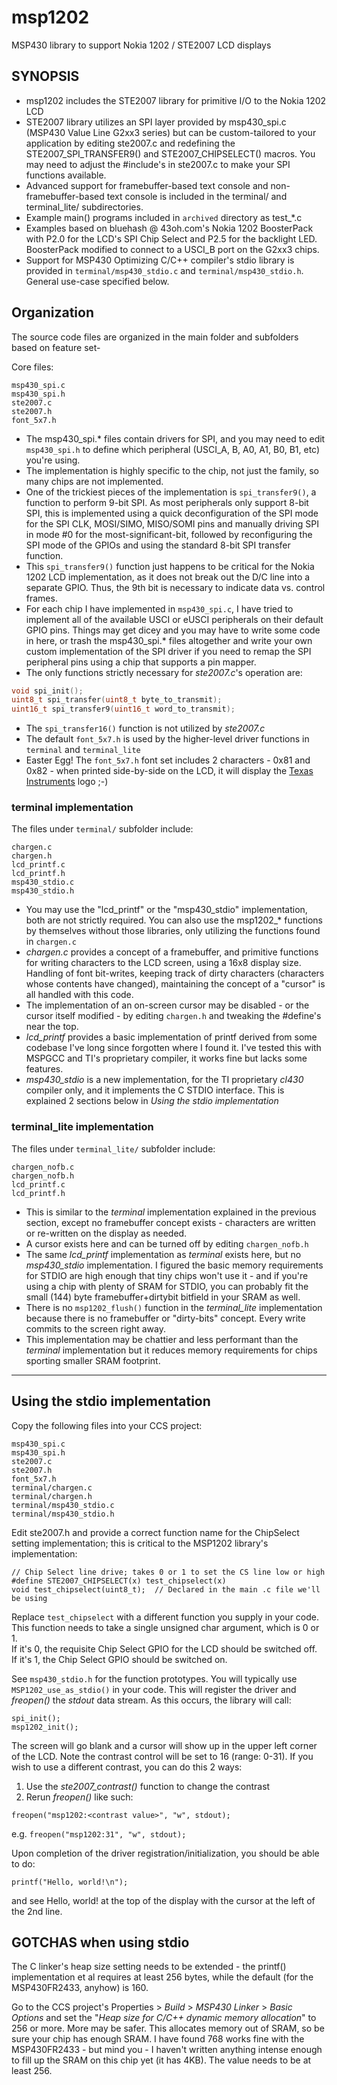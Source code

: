msp1202
=======

MSP430 library to support Nokia 1202 / STE2007 LCD displays

## SYNOPSIS

- msp1202 includes the STE2007 library for primitive I/O to the Nokia 1202 LCD
- STE2007 library utilizes an SPI layer provided by msp430_spi.c (MSP430 Value Line G2xx3 series) but can be custom-tailored to your application by editing ste2007.c and redefining the STE2007_SPI_TRANSFER9() and STE2007_CHIPSELECT() macros.  You may need to adjust the #include's in ste2007.c to make your SPI functions available.
- Advanced support for framebuffer-based text console and non-framebuffer-based text console is included in the terminal/ and terminal_lite/ subdirectories.
- Example main() programs included in ``archived`` directory as test_*.c
- Examples based on bluehash @ 43oh.com's Nokia 1202 BoosterPack with P2.0 for the LCD's SPI Chip Select and P2.5 for the backlight LED.  BoosterPack modified to connect to a USCI_B port on the G2xx3 chips.
- Support for MSP430 Optimizing C/C++ compiler's stdio library is provided in
  ``terminal/msp430_stdio.c`` and ``terminal/msp430_stdio.h``.  General use-case specified below.

## Organization

The source code files are organized in the main folder and subfolders based on feature set-

Core files:

    msp430_spi.c
    msp430_spi.h
    ste2007.c
    ste2007.h
    font_5x7.h

- The msp430_spi.* files contain drivers for SPI, and you may need to edit ``msp430_spi.h`` to
  define which peripheral (USCI_A, B, A0, A1, B0, B1, etc) you're using.
- The implementation is highly specific to the chip, not just the family, so many chips are not
  implemented.
- One of the trickiest pieces of the implementation is ``spi_transfer9()``, a function to perform
  9-bit SPI.  As most peripherals only support 8-bit SPI, this is implemented using a quick
  deconfiguration of the SPI mode for the SPI CLK, MOSI/SIMO, MISO/SOMI pins and manually driving
  SPI in mode #0 for the most-significant-bit, followed by reconfiguring the SPI mode of the
  GPIOs and using the standard 8-bit SPI transfer function.
- This ``spi_transfer9()`` function just happens to be critical for the Nokia 1202 LCD
  implementation, as it does not break out the D/C line into a separate GPIO.  Thus, the
  9th bit is necessary to indicate data vs. control frames.
- For each chip I have implemented in ``msp430_spi.c``, I have tried to implement all of the
  available USCI or eUSCI peripherals on their default GPIO pins.  Things may get dicey and you
  may have to write some code in here, or trash the msp430_spi.* files altogether and write
  your own custom implementation of the SPI driver if you need
  to remap the SPI peripheral pins using a chip that supports a pin mapper.
- The only functions strictly necessary for *ste2007.c*'s operation are:

```c
void spi_init();
uint8_t spi_transfer(uint8_t byte_to_transmit);
uint16_t spi_transfer9(uint16_t word_to_transmit);
```

- The ``spi_transfer16()`` function is not utilized by *ste2007.c*
- The default ``font_5x7.h`` is used by the higher-level driver functions in ``terminal`` and
  ``terminal_lite``
- Easter Egg!  The ``font_5x7.h`` font set includes 2 characters - 0x81 and 0x82 - when printed
  side-by-side on the LCD, it will display the [Texas Instruments](https://ti.com) logo ;-)

### terminal implementation

The files under ``terminal/`` subfolder include:

    chargen.c
    chargen.h
    lcd_printf.c
    lcd_printf.h
    msp430_stdio.c
    msp430_stdio.h

- You may use the "lcd_printf" or the "msp430_stdio" implementation, both are not strictly
  required.  You can also use the msp1202_* functions by themselves without those libraries,
  only utilizing the functions found in ``chargen.c``
- *chargen.c* provides a concept of a framebuffer, and primitive functions for writing characters
  to the LCD screen, using a 16x8 display size.  Handling of font bit-writes, keeping track of
  dirty characters (characters whose contents have changed), maintaining the concept of a "cursor"
  is all handled with this code.
- The implementation of an on-screen cursor may be disabled - or the cursor itself modified -
  by editing ``chargen.h`` and tweaking the #define's near the top.
- *lcd_printf* provides a basic implementation of printf derived from some codebase I've long
  since forgotten where I found it.  I've tested this with MSPGCC and TI's proprietary compiler,
  it works fine but lacks some features.
- *msp430_stdio* is a new implementation, for the TI proprietary *cl430* compiler only, and it
  implements the C STDIO interface.  This is explained 2 sections below in _Using the stdio implementation_

### terminal_lite implementation

The files under ``terminal_lite/`` subfolder include:

    chargen_nofb.c
    chargen_nofb.h
    lcd_printf.c
    lcd_printf.h

- This is similar to the *terminal* implementation explained in the previous section, except
  no framebuffer concept exists - characters are written or re-written on the display as needed.
- A cursor exists here and can be turned off by editing ``chargen_nofb.h``
- The same *lcd_printf* implementation as *terminal* exists here, but no *msp430_stdio* 
  implementation.  I figured the basic memory requirements for STDIO are high enough that tiny
  chips won't use it - and if you're using a chip with plenty of SRAM for STDIO, you can
  probably fit the small (144) byte framebuffer+dirtybit bitfield in your SRAM as well.
- There is no ``msp1202_flush()`` function in the *terminal_lite* implementation because there is
  no framebuffer or "dirty-bits" concept.  Every write commits to the screen right away.
- This implementation may be chattier and less performant than the *terminal* implementation but
  it reduces memory requirements for chips sporting smaller SRAM footprint.

---

## Using the stdio implementation

Copy the following files into your CCS project:

    msp430_spi.c
    msp430_spi.h
    ste2007.c
    ste2007.h
    font_5x7.h
    terminal/chargen.c
    terminal/chargen.h
    terminal/msp430_stdio.c
    terminal/msp430_stdio.h

Edit ste2007.h and provide a correct function name for the ChipSelect setting implementation; this
is critical to the MSP1202 library's implementation:

    // Chip Select line drive; takes 0 or 1 to set the CS line low or high
    #define STE2007_CHIPSELECT(x) test_chipselect(x)
    void test_chipselect(uint8_t);  // Declared in the main .c file we'll be using

Replace ``test_chipselect`` with a different function you supply in your code.  
This function needs to take a single unsigned char argument, which is 0 or 1.  
If it's 0, the requisite Chip Select GPIO for the LCD should be switched off.  
If it's 1, the Chip Select GPIO should be switched on.

See ``msp430_stdio.h`` for the function prototypes.  You will typically use
``MSP1202_use_as_stdio()`` in your code.  This will register the driver and *freopen()*
the *stdout* data stream.  As this occurs, the library will call:

    spi_init();
    msp1202_init();

The screen will go blank and a cursor will show up in the upper left corner of the LCD.
Note the contrast control will be set to 16 (range: 0-31).  If you wish to use a different
contrast, you can do this 2 ways:

1. Use the *ste2007_contrast()* function to change the contrast
2. Rerun *freopen()* like such:

``freopen("msp1202:<contrast value>", "w", stdout);``

e.g. ``freopen("msp1202:31", "w", stdout);``

Upon completion of the driver registration/initialization, you should be able to do:

``printf("Hello, world!\n");``

and see Hello, world! at the top of the display with the cursor at the left of the 2nd line.

## GOTCHAS when using stdio

The C linker's heap size setting needs to be extended - the printf() implementation et al
requires at least 256 bytes, while the default (for the MSP430FR2433, anyhow) is 160.

Go to the CCS project's
Properties > *Build* > *MSP430 Linker* > *Basic Options*
and set the "*Heap size for C/C++ dynamic memory allocation*" to 256 or more.  More may be safer. 
This allocates memory out of SRAM, so be sure your chip has enough SRAM.  I have found 768
works fine with the MSP430FR2433 - but mind you - I haven't written anything intense enough to
fill up the SRAM on this chip yet (it has 4KB).  The value needs to be at least 256.
